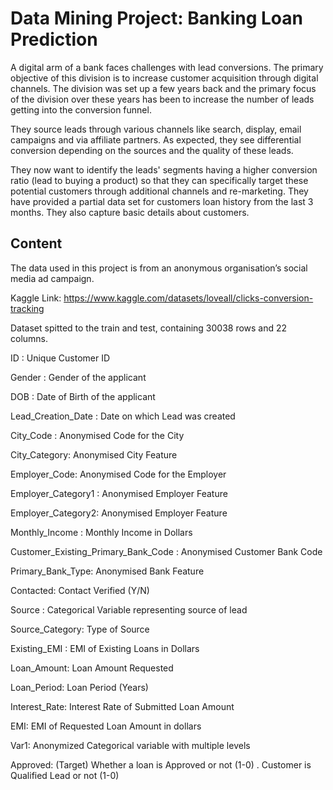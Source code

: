 # Data Mining Project: Banking Loan Prediction

A digital arm of a bank faces challenges with lead conversions. The primary objective of this division is to increase customer acquisition through digital channels. The division was set up a few years back and the primary focus of the division over these years has been to increase the number of leads getting into the conversion funnel.

They source leads through various channels like search, display, email campaigns and via affiliate partners. As expected, they see differential conversion depending on the sources and the quality of these leads.

They now want to identify the leads' segments having a higher conversion ratio (lead to buying a product) so that they can specifically target these potential customers through additional channels and re-marketing. They have provided a partial data set for customers loan history from the last 3 months. They also capture basic details about customers.

## Content

The data used in this project is from an anonymous organisation’s social media ad campaign. 

Kaggle Link: https://www.kaggle.com/datasets/loveall/clicks-conversion-tracking  

Dataset spitted to the train and test, containing 30038 rows and 22 columns.

ID : Unique Customer ID

Gender : Gender of the applicant

DOB : Date of Birth of the applicant

Lead_Creation_Date : Date on which Lead was created

City_Code : Anonymised Code for the City

City_Category: Anonymised City Feature

Employer_Code: Anonymised Code for the Employer

Employer_Category1 : Anonymised Employer Feature

Employer_Category2: Anonymised Employer Feature

Monthly_Income : Monthly Income in Dollars

Customer_Existing_Primary_Bank_Code : Anonymised Customer Bank Code

Primary_Bank_Type: Anonymised Bank Feature

Contacted: Contact Verified (Y/N)

Source : Categorical Variable representing source of lead

Source_Category: Type of Source

Existing_EMI : EMI of Existing Loans in Dollars

Loan_Amount: Loan Amount Requested

Loan_Period: Loan Period (Years)

Interest_Rate: Interest Rate of Submitted Loan Amount

EMI: EMI of Requested Loan Amount in dollars

Var1: Anonymized Categorical variable with multiple levels

Approved: (Target) Whether a loan is Approved or not (1-0) . Customer is Qualified Lead or not (1-0)
